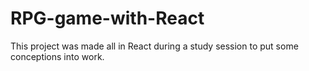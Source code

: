 # RPG-game-with-React
This project was made all in React during a study session to put some conceptions into work.
